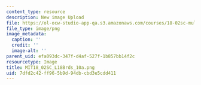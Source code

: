 ```yaml
---
content_type: resource
description: New image Upload
file: https://ol-ocw-studio-app-qa.s3.amazonaws.com/courses/18-02sc-multivariable-calculus-fall-2010/7dfd2c42ff965b9d94dbcbd3e5cdd411_MIT18_02SC_L18Brds_10a.png
file_type: image/png
image_metadata:
  caption: ''
  credit: ''
  image-alt: ''
parent_uid: efa093dc-347f-d4af-527f-1b857bb14f2c
resourcetype: Image
title: MIT18_02SC_L18Brds_10a.png
uid: 7dfd2c42-ff96-5b9d-94db-cbd3e5cdd411
---
```

